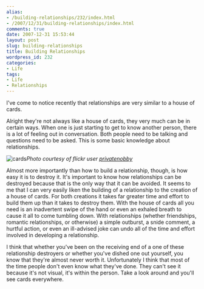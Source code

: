 ```yaml
---
alias:
- /building-relationships/232/index.html
- /2007/12/31/building-relationships/index.html
comments: true
date: 2007-12-31 15:53:44
layout: post
slug: building-relationships
title: Building Relationships
wordpress_id: 232
categories:
- Life
tags:
- Life
- Relationships
---
```


I've come to notice recently that relationships are very similar to a house of cards.

Alright they're not always like a house of cards, they very much can be in certain ways.  When one is just starting to get to know another person, there is a lot of feeling out in conversation.  Both people need to be talking and questions need to be asked.  This is some basic knowledge about relationships.


![cards](http://farm3.static.flickr.com/2040/2153285874_fd145e3f75_o.jpg)_Photo courtesy of flickr user [privatenobby](http://www.flickr.com/photos/privatenobby/)_


Almost more importantly than how to build a relationship, though, is how easy it is to destroy it.  It's important to know how relationships can be destroyed because that is the only way that it can be avoided.  It seems to me that I can very easily liken the building of a relationship to the creation of a house of cards.  For both creations it takes far greater time and effort to build them up than it takes to destroy them.  With the house of cards all you need is an inadvertent swipe of the hand or even an exhaled breath to cause it all to come tumbling down.  With relationships (whether friendships, romantic relationships, or otherwise) a simple outburst, a snide comment, a hurtful action, or even an ill-advised joke can undo all of the time and effort involved in developing a relationship.

I think that whether you've been on the receiving end of a one of these relationship destroyers or whether you've dished one out yourself, you know that they're almost never worth it.  Unfortunately I think that most of the time people don't even know what they've done.  They can't see it because it's not visual, it's within the person.  Take a look around and you'll see cards everywhere.
